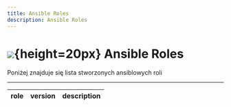 ```yaml
---
title: Ansible Roles
description: Ansible Roles
---
```

# ![](https://gitlab.com/pl.rachuna-net/infrastructure/terraform/modules/gitlab-project/-/raw/main/images/ansible.png){height=20px} Ansible Roles

Poniżej znajduje się lista stworzonych ansiblowych roli

---

| role      | version | description |
|-----------|---------|-------------|
